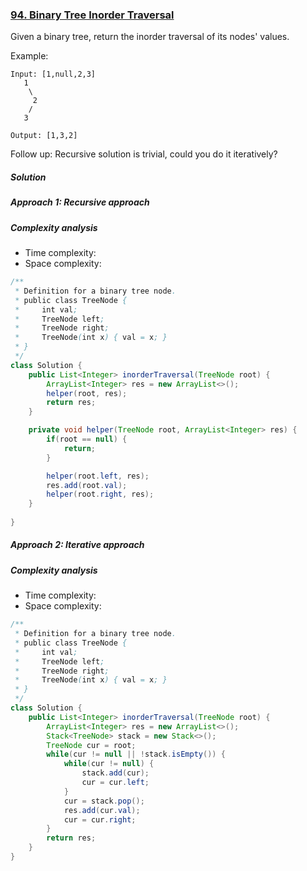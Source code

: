 ### [94. Binary Tree Inorder Traversal](https://leetcode.com/problems/binary-tree-inorder-traversal/)


Given a binary tree, return the inorder traversal of its nodes' values.

Example:
```
Input: [1,null,2,3]
   1
    \
     2
    /
   3

Output: [1,3,2]
```
Follow up: Recursive solution is trivial, could you do it iteratively?

##### Solution

##### Approach 1: Recursive approach

##### Complexity analysis
- Time complexity:
- Space complexity:

```java
/**
 * Definition for a binary tree node.
 * public class TreeNode {
 *     int val;
 *     TreeNode left;
 *     TreeNode right;
 *     TreeNode(int x) { val = x; }
 * }
 */
class Solution {
    public List<Integer> inorderTraversal(TreeNode root) {
        ArrayList<Integer> res = new ArrayList<>();
        helper(root, res);
        return res;
    }

    private void helper(TreeNode root, ArrayList<Integer> res) {
        if(root == null) {
            return;
        }

        helper(root.left, res);
        res.add(root.val);
        helper(root.right, res);
    }
    
}
```

##### Approach 2: Iterative approach

##### Complexity analysis
- Time complexity:
- Space complexity:

```java
/**
 * Definition for a binary tree node.
 * public class TreeNode {
 *     int val;
 *     TreeNode left;
 *     TreeNode right;
 *     TreeNode(int x) { val = x; }
 * }
 */
class Solution {
    public List<Integer> inorderTraversal(TreeNode root) {
        ArrayList<Integer> res = new ArrayList<>();
        Stack<TreeNode> stack = new Stack<>();
        TreeNode cur = root;
        while(cur != null || !stack.isEmpty()) {
            while(cur != null) {
                stack.add(cur);
                cur = cur.left;
            }
            cur = stack.pop();
            res.add(cur.val);
            cur = cur.right;
        }
        return res;
    }
}
```